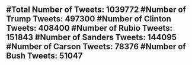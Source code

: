 #Total Number of Tweets: 1039772 
#Number of Trump Tweets: 497300
#Number of Clinton Tweets: 408400
#Number of Rubio Tweets: 151843
#Number of Sanders Tweets: 144095
#Number of Carson Tweets: 78376
#Number of Bush Tweets: 51047
---
